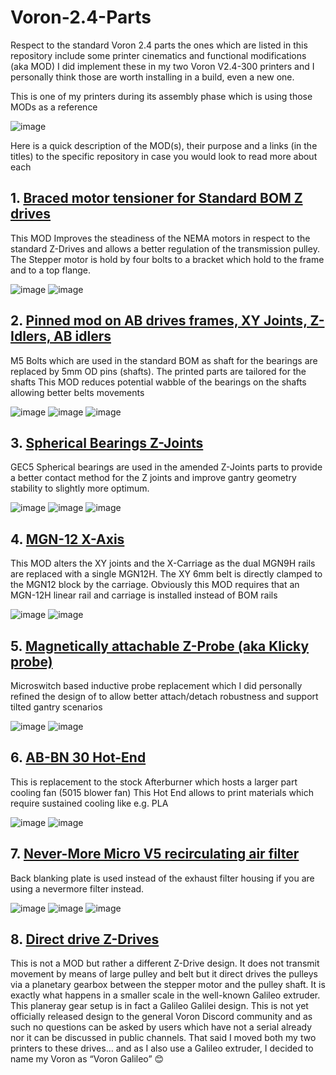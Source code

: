 # Voron-2.4-Parts

Respect to the standard Voron 2.4 parts the ones which are listed in this repository include some printer cinematics and functional modifications (aka MOD)
I did implement these in my two Voron V2.4-300 printers and I personally think those are worth installing in a build, even a new one.

This is one of my printers during its assembly phase which is using those MODs as a reference

![image](https://user-images.githubusercontent.com/76037248/139673867-772d6020-2921-4a36-a244-ae9941130e27.png)

Here is a quick description of the MOD(s), their purpose and a links (in the titles) to the specific repository in case you would look to read more about each

## 1. [Braced motor tensioner for Standard BOM Z drives](https://github.com/VoronDesign/VoronUsers/blob/master/printer_mods/edwardyeeks/V2.4_z_drive_motor_tensioner_mod)
This MOD Improves the steadiness of the NEMA motors in respect to the standard Z-Drives and allows a better regulation of the transmission pulley.
The Stepper motor is hold by four bolts to a bracket which hold to the frame and to a top flange.

![image](https://user-images.githubusercontent.com/76037248/139678518-38fa6084-1987-4aad-b447-0f8192add18e.png)
![image](https://user-images.githubusercontent.com/76037248/139678531-7070acf7-27a3-476d-a3b0-bfe4da09e809.png)

## 2. [Pinned mod on AB drives frames, XY Joints, Z-Idlers, AB idlers](https://github.com/hartk1213/MISC/tree/main/Voron%20Mods/Voron%202/2.4/Voron2.4_Pins_Mod)
M5 Bolts which are used in the standard BOM as shaft for the bearings are replaced by 5mm OD pins (shafts). The printed parts are tailored for the shafts
This MOD reduces potential wabble of the bearings on the shafts allowing better belts movements

![image](https://user-images.githubusercontent.com/76037248/139678589-e655102c-c59f-407d-82ee-204d15b0a2c6.png)
![image](https://user-images.githubusercontent.com/76037248/139678610-d6c08d9e-b4d5-4c2c-98e1-70ac82004dd5.png)
![image](https://user-images.githubusercontent.com/76037248/139678628-586f0904-0819-4894-ba42-1f6533e507b4.png)


## 3. [Spherical Bearings Z-Joints](https://github.com/hartk1213/MISC/tree/main/Voron%20Mods/Voron%202/2.4/Voron2.4_GE5C)
GEC5 Spherical bearings are used in the amended Z-Joints parts to provide a better contact method for the Z joints and improve gantry geometry stability to slightly more optimum.

![image](https://user-images.githubusercontent.com/76037248/139678661-c8cbea85-02dc-420c-8a0d-ade93924ffb0.png)
![image](https://user-images.githubusercontent.com/76037248/139678671-0eef8c65-527b-4a34-83d2-f587e74bfd96.png)
![image](https://user-images.githubusercontent.com/76037248/139678689-42134482-06c9-42ca-b66e-a1ecd9b7be6d.png)

## 4. [MGN-12 X-Axis]()
This MOD alters the XY joints and the X-Carriage as the dual MGN9H rails are replaced with a single MGN12H. The XY 6mm belt is directly clamped to the MGN12 block by the carriage.
Obviously this MOD requires that an MGN-12H linear rail and carriage is installed instead of BOM rails

![image](https://user-images.githubusercontent.com/76037248/139678717-1af88849-ff51-43b7-8486-a1e0ac1cd63e.png)
![image](https://user-images.githubusercontent.com/76037248/139678739-55e4140c-f805-46a6-a1d6-cf0ba76232f2.png)

## 5. [Magnetically attachable Z-Probe (aka Klicky probe)](https://github.com/VoronDesign/VoronUsers/tree/master/printer_mods/JosAr/Klicky-Probe)
Microswitch based inductive probe replacement which I did personally refined the design of to allow better attach/detach robustness and support tilted gantry scenarios

![image](https://user-images.githubusercontent.com/76037248/139678767-3f066687-78da-4fe5-a770-eadb8bbc790a.png)
![image](https://user-images.githubusercontent.com/76037248/139678788-9ff89a93-a077-49db-992e-488ebc24c8fd.png)

## 6. [AB-BN 30 Hot-End](https://github.com/VoronDesign/VoronUsers/tree/master/printer_mods/Badnoob/AB-BN)
This is replacement to the stock Afterburner which hosts a larger part cooling fan (5015 blower fan)
This Hot End allows to print materials which require sustained cooling like e.g. PLA 

![image](https://user-images.githubusercontent.com/76037248/139678814-4409623c-6d2c-4358-a340-c7546eebcceb.png)
![image](https://user-images.githubusercontent.com/76037248/139678828-2cf2785a-5db2-41c7-b593-5785bb544d21.png)

## 7. [Never-More Micro V5 recirculating air filter](https://github.com/nevermore3d/Nevermore_Micro)
Back blanking plate is used instead of the exhaust filter housing if you are using a nevermore filter instead.

![image](https://user-images.githubusercontent.com/76037248/139678849-c4f24734-be1c-4843-ae51-0bdf71aaf6a6.png)
![image](https://user-images.githubusercontent.com/76037248/139678859-c0d339bf-8242-44dc-8756-c2bec5b35fa0.png)
![image](https://user-images.githubusercontent.com/76037248/139678880-ec443c2f-109c-407b-8d58-d762c4d340ef.png)

## 8. [Direct drive Z-Drives](https://github.com/ocgeek/Voron_2.4_Galileo)
This is not a MOD but rather a different Z-Drive design. It does not transmit movement by means of large pulley and belt but it direct drives the pulleys via a planetary gearbox between the stepper motor and the pulley shaft. It is exactly what happens in a smaller scale in the well-known Galileo extruder. This planeray gear setup is in fact a Galileo Galilei design.
This is not yet officially released design to the general Voron Discord community and as such no questions can be asked by users which have not a serial already nor it can be discussed in public channels. That said I moved both my two printers to these drives… and as I also use a Galileo extruder, I decided to name my Voron as “Voron Galileo” 😊


